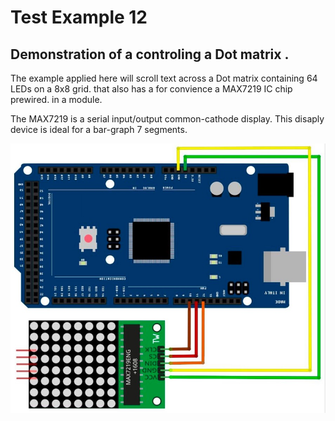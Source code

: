 # Test Example 12
## Demonstration of a controling a Dot matrix .

The example applied here will scroll text across a Dot matrix containing 64 LEDs on a 8x8 grid. that also has a for convience a MAX7219 IC chip prewired.  in a module.

The MAX7219 is a serial input/output common-cathode display. This disaply device is ideal for a bar-graph 7 segments.  


![Wiring Diagram](https://github.com/AGHG46087/ardex/blob/master/T12_Dot_Matrix/T12_Wiring.jpg "Wiring Diagram")


